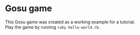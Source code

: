 # Gosu game  

This Gosu game was created as a working example for a tutorial.  
Play the game by running `ruby hello-world.rb`.
